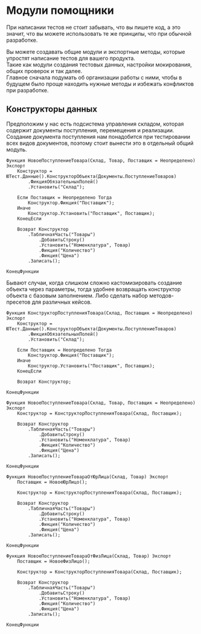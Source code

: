 # Модули помощники

При написании тестов не стоит забывать, что вы пишете код, а это значит, что вы можете использовать те же принципы, что при обычной разработке.

Вы можете создавать общие модули и экспортные методы, которые упростят написание тестов для вашего продукта.  
Такие как модули создания тестовых данных, настройки мокирования, общих проверок и так далее.  
Главное сначала подумать об организации работы с ними, чтобы в будущем было проще находить нужные методы и избежать конфликтов при разработке.

## Конструкторы данных

Предположим у нас есть подсистема управления складом, которая содержит документы поступления, перемещения и реализации.
Создание документа поступления нам понадобится при тестировании всех видов документов, поэтому стоит вынести это в отдельный общий модуль.

```bsl title="ОбщийМодуль.ТестовыеДанныеУправлениеСкладом"
Функция НовоеПоступлениеТовара(Склад, Товар, Поставщик = Неопределено) Экспорт
    Конструктор = ЮТест.Данные().КонструкторОбъекта(Документы.ПоступлениеТоваров)
        .ФикцияОбязательныхПолей()
        .Установить("Склад");

    Если Поставщик = Неопределено Тогда
        Конструктор.Фикция("Поставщик");
    Иначе
        Конструктор.Установить("Поставщик", Поставщик);
    КонецЕсли

    Возврат Конструктор
        .ТабличнаяЧасть("Товары")
            .ДобавитьСтроку()
            .Установить("Номенклатура", Товар)
            .Фикция("Количество")
            .Фикция("Цена")
        .Записать();
    
КонецФункции
```

Бывают случаи, когда слишком сложно кастомизировать создание объекта через параметры, тогда удобнее возвращать конструктор объекта с базовым заполнением. Либо сделать набор методов-пресетов для различных кейсов.

```bsl title="ОбщийМодуль.ТестовыеДанныеУправлениеСкладом"
Функция КонструкторПоступленияТовара(Склад, Поставщик = Неопределено) Экспорт
    Конструктор = ЮТест.Данные().КонструкторОбъекта(Документы.ПоступлениеТоваров)
        .ФикцияОбязательныхПолей()
        .Установить("Склад");

    Если Поставщик = Неопределено Тогда
        Конструктор.Фикция("Поставщик");
    Иначе
        Конструктор.Установить("Поставщик", Поставщик);
    КонецЕсли

    Возврат Конструктор;
    
КонецФункции

Функция НовоеПоступлениеТовара(Склад, Товар, Поставщик = Неопределено) Экспорт
    Конструктор = КонструкторПоступленияТовара(Склад, Поставщик);

    Возврат Конструктор
        .ТабличнаяЧасть("Товары")
            .ДобавитьСтроку()
            .Установить("Номенклатура", Товар)
            .Фикция("Количество")
            .Фикция("Цена")
        .Записать();
    
КонецФункции

Функция НовоеПоступлениеТовараОтЮрЛица(Склад, Товар) Экспорт
    Поставщик = НовоеЮрЛицо();

    Конструктор = КонструкторПоступленияТовара(Склад, Поставщик);

    Возврат Конструктор
        .ТабличнаяЧасть("Товары")
            .ДобавитьСтроку()
            .Установить("Номенклатура", Товар)
            .Фикция("Количество")
            .Фикция("Цена")
        .Записать();
    
КонецФункции

Функция НовоеПоступлениеТовараОтФизЛица(Склад, Товар) Экспорт
    Поставщик = НовоеФизЛицо();

    Конструктор = КонструкторПоступленияТовара(Склад, Поставщик);

    Возврат Конструктор
        .ТабличнаяЧасть("Товары")
            .ДобавитьСтроку()
            .Установить("Номенклатура", Товар)
            .Фикция("Количество")
            .Фикция("Цена")
        .Записать();
    
КонецФункции
```
